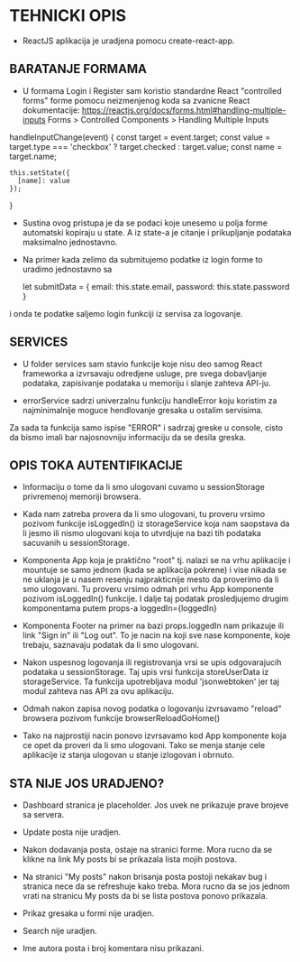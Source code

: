 ﻿# TEHNICKI OPIS

- ReactJS aplikacija je uradjena pomocu create-react-app.

## BARATANJE FORMAMA

- U formama Login i Register sam koristio standardne React "controlled forms" forme pomocu neizmenjenog koda sa zvanicne React dokumentacije:
  https://reactjs.org/docs/forms.html#handling-multiple-inputs
  Forms > Controlled Components > Handling Multiple Inputs

handleInputChange(event) {
const target = event.target;
const value = target.type === 'checkbox' ? target.checked : target.value;
const name = target.name;

    this.setState({
      [name]: value
    });

}

- Sustina ovog pristupa je da se podaci koje unesemo u polja forme automatski kopiraju u state.
  A iz state-a je citanje i prikupljanje podataka maksimalno jednostavno.

- Na primer kada zelimo da submitujemo podatke iz login forme to uradimo jednostavno sa

  let submitData = {
  email: this.state.email,
  password: this.state.password
  }

i onda te podatke saljemo login funkciji iz servisa za logovanje.

## SERVICES

- U folder services sam stavio funkcije koje nisu deo samog React frameworka a izvrsavaju odredjene usluge,
  pre svega dobavljanje podataka, zapisivanje podataka u memoriju i slanje zahteva API-ju.

- errorService sadrzi univerzalnu funkciju handleError koju koristim za najminimalnije moguce hendlovanje gresaka u ostalim servisima.

Za sada ta funkcija samo ispise "ERROR" i sadrzaj greske u console, cisto da bismo imali bar najosnovniju informaciju da se desila greska.

## OPIS TOKA AUTENTIFIKACIJE

- Informaciju o tome da li smo ulogovani cuvamo u sessionStorage privremenoj memoriji browsera.
- Kada nam zatreba provera da li smo ulogovani, tu proveru vrsimo pozivom funkcije isLoggedIn() iz storageService koja nam saopstava da
  li jesmo ili nismo ulogovani koja to utvrdjuje na bazi tih podataka sacuvanih u sessionStorage.
- Komponenta App koja je praktično "root" tj. nalazi se na vrhu aplikacije i mountuje se samo jednom (kada se aplikacija pokrene) i
  vise nikada se ne uklanja je u nasem resenju najprakticnije mesto da proverimo da li smo ulogovani.
  Tu proveru vrsimo odmah pri vrhu App komponente pozivom isLoggedIn() funkcije.
  I dalje taj podatak prosledjujemo drugim komponentama putem props-a
  loggedIn={loggedIn}

- Komponenta Footer na primer na bazi props.loggedIn nam prikazuje ili link "Sign in" ili "Log out".
  To je nacin na koji sve nase komponente, koje trebaju, saznavaju podatak da li smo ulogovani.

- Nakon uspesnog logovanja ili registrovanja vrsi se upis odgovarajucih podataka u sessionStorage.
  Taj upis vrsi funkcija storeUserData iz storageService. Ta funkcija upotrebljava modul 'jsonwebtoken' jer taj modul zahteva nas API
  za ovu aplikaciju.
- Odmah nakon zapisa novog podatka o logovanju izvrsavamo "reload" browsera pozivom funkcije browserReloadGoHome()
- Tako na najprostiji nacin ponovo izvrsavamo kod App komponente koja ce opet da proveri da li smo ulogovani.
  Tako se menja stanje cele aplikacije iz stanja ulogovan u stanje izlogovan i obrnuto.

## STA NIJE JOS URADJENO?

- Dashboard stranica je placeholder. Jos uvek ne prikazuje prave brojeve sa servera.

- Update posta nije uradjen.

- Nakon dodavanja posta, ostaje na stranici forme. Mora rucno da se klikne na link My posts bi se prikazala lista mojih postova.

- Na stranici "My posts" nakon brisanja posta postoji nekakav bug i stranica nece da se refreshuje kako treba.
  Mora rucno da se jos jednom vrati na stranicu My posts da bi se lista postova ponovo prikazala.

- Prikaz gresaka u formi nije uradjen.

- Search nije uradjen.

- Ime autora posta i broj komentara nisu prikazani.
